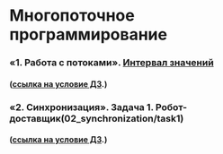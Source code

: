 # Многопоточное программирование

### «1. Работа с потоками». [Интервал значений](01_multithreading/task1/readme.md)
#### ([ссылка на условие ДЗ](https://github.com/netology-code/jd-homeworks/blob/video/multithreading/README.md "Ссылка на GitHub Netologia").)

### «2. Синхронизация». Задача 1. Робот-доставщик(02_synchronization/task1)
#### ([ссылка на условие ДЗ](https://github.com/netology-code/jd-homeworks/tree/video/synchronization "Ссылка на GitHub Netologia").)
